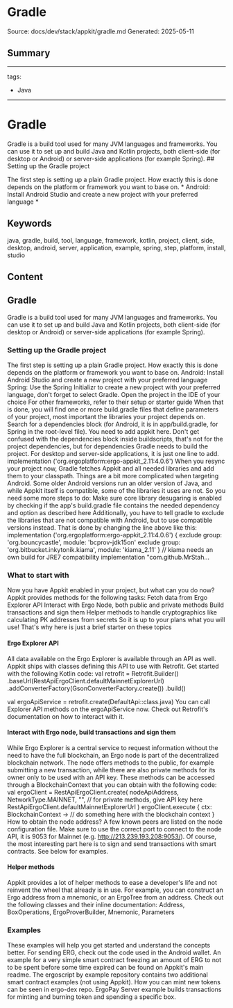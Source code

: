 # Gradle
Source: docs/dev/stack/appkit/gradle.md
Generated: 2025-05-11

## Summary
---
tags:
  - Java
---

# Gradle 


Gradle is a build tool used for many JVM languages and frameworks. You can use it to set up and build Java and Kotlin projects, both client-side (for desktop or Android) or server-side applications (for example Spring). ## Setting up the Gradle project

The first step is setting up a plain Gradle project. How exactly this is done depends on the platform or framework you want to base on. * Android: Install Android Studio and create a new project with your preferred language
*

## Keywords
java, gradle, build, tool, language, framework, kotlin, project, client, side, desktop, android, server, application, example, spring, step, platform, install, studio

## Content
## Gradle
Gradle is a build tool used for many JVM languages and frameworks. You can use it to set up and build Java and Kotlin projects, both client-side (for desktop or Android) or server-side applications (for example Spring).

### Setting up the Gradle project
The first step is setting up a plain Gradle project. How exactly this is done depends on the platform or framework you want to base on.
Android: Install Android Studio and create a new project with your preferred language
Spring: Use the Spring Initializr to create a new project with your preferred language, don't forget to select Gradle. Open the project in the IDE of your choice
For other frameworks, refer to their setup or starter guide
When that is done, you will find one or more build.gradle files that define parameters of your project, most important the libraries your project depends on. Search for a dependencies block (for Android, it is in app/build.gradle, for Spring in the root-level file). You need to add appkit here. Don't get confused with the dependencies block inside buildscripts, that's not for the project dependencies, but for dependencies Gradle needs to build the project.
For desktop and server-side applications, it is just one line to add.
implementation ('org.ergoplatform:ergo-appkit_2.11:4.0.6')
When you resync your project now, Gradle fetches Appkit and all needed libraries and add them to your classpath.
Things are a bit more complicated when targeting Android. Some older Android versions run an older version of Java, and while Appkit itself is compatible, some of the libraries it uses are not. So you need some more steps to do:
Make sure core library desugaring is enabled by checking if the app's build.gradle file contains the needed dependency and option as described here
Additionally, you have to tell gradle to exclude the libraries that are not compatible with Android, but to use compatible versions instead. That is done by changing the line above like this:
implementation ('org.ergoplatform:ergo-appkit_2.11:4.0.6') {
    exclude group: 'org.bouncycastle', module: 'bcprov-jdk15on'
    exclude group: 'org.bitbucket.inkytonik.kiama', module: 'kiama_2.11'
}
// kiama needs an own build for JRE7 compatibility
implementation "com.github.MrStah...

### What to start with
Now you have Appkit enabled in your project, but what can you do now? Appkit provides methods for the following tasks:
Fetch data from Ergo Explorer API
Interact with Ergo Node, both public and private methods
Build transactions and sign them
Helper methods to handle cryptographics like calculating PK addresses from secrets
So it is up to your plans what you will use! That's why here is just a brief starter on these topics

#### Ergo Explorer API
All data available on the Ergo Explorer is available through an API as well. Appkit ships with classes defining this API to use with Retrofit. Get started with the following Kotlin code:
val retrofit = Retrofit.Builder()
            .baseUrl(RestApiErgoClient.defaultMainnetExplorerUrl)
            .addConverterFactory(GsonConverterFactory.create())
            .build()

val ergoApiService = retrofit.create(DefaultApi::class.java)
You can call Explorer API methods on the ergoApiService now. Check out Retrofit's documentation on how to interact with it.

#### Interact with Ergo node, build transactions and sign them
While Ergo Explorer is a central service to request information without the need to have the full blockchain, an Ergo node is part of the decentralized blockchain network. The node offers methods to the public, for example submitting a new transaction, while there are also private methods for its owner only to be used with an API key. These methods can be accessed through a BlockchainContext that you can obtain with the following code:
val ergoClient = RestApiErgoClient.create(
        nodeApiAddress,
        NetworkType.MAINNET,
        "", // for private methods, give API key here
        RestApiErgoClient.defaultMainnetExplorerUrl
    )
    ergoClient.execute { ctx: BlockchainContext ->
        // do something here with the blockchain context
    }
How to obtain the node address? A few known peers are listed on the node configuration file. Make sure to use the correct port to connect to the node API, it is 9053 for Mainnet (e.g. http://213.239.193.208:9053/).
Of course, the most interesting part here is to sign and send transactions with smart contracts. See below for examples.

#### Helper methods
Appkit provides a lot of helper methods to ease a developer's life and not reinvent the wheel that already is in use. For example, you can construct an Ergo address from a mnemonic, or an ErgoTree from an address. Check out the following classes and their inline documentation: Address, BoxOperations, ErgoProverBuilder, Mnemonic, Parameters

### Examples
These examples will help you get started and understand the concepts better.
For sending ERG, check out the code used in the Android wallet.
An example for a very simple smart contract freezing an amount of ERG to not to be spent before some time expired can be found on Appkit's main readme.
The ergoscript by example repository contains two additional smart contract examples (not using Appkit).
How you can mint new tokens can be seen in ergo-dex repo.
ErgoPay Server example builds transactions for minting and burning token and spending a specific box.
